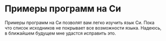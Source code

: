 # Примеры программ на Си

Примеры программ на Си позволят вам легко изучить язык Си.
Пока что список исходников не покрывает все возможности языка. Надеюсь, в ближайшем будущем мне удастся исправить это.

